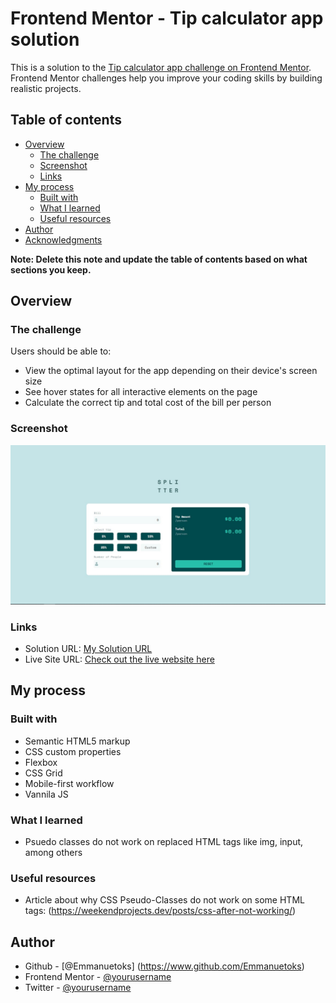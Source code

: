 # Frontend Mentor - Tip calculator app solution

This is a solution to the [Tip calculator app challenge on Frontend Mentor](https://www.frontendmentor.io/challenges/tip-calculator-app-ugJNGbJUX). Frontend Mentor challenges help you improve your coding skills by building realistic projects.

## Table of contents

- [Overview](#overview)
  - [The challenge](#the-challenge)
  - [Screenshot](#screenshot)
  - [Links](#links)
- [My process](#my-process)
  - [Built with](#built-with)
  - [What I learned](#what-i-learned)
  - [Useful resources](#useful-resources)
- [Author](#author)
- [Acknowledgments](#acknowledgments)

**Note: Delete this note and update the table of contents based on what sections you keep.**

## Overview

### The challenge

Users should be able to:

- View the optimal layout for the app depending on their device's screen size
- See hover states for all interactive elements on the page
- Calculate the correct tip and total cost of the bill per person

### Screenshot

![](./images//Splitter-tip-calculator.jpg)

### Links

- Solution URL: [My Solution URL](https://github.com/Emmanuetoks/tip-calculator-app-main)
- Live Site URL: [Check out the live website here](https://tip-calculator-2004.netlify.app/)

## My process

### Built with

- Semantic HTML5 markup
- CSS custom properties
- Flexbox
- CSS Grid
- Mobile-first workflow
- Vannila JS

### What I learned

- Psuedo classes do not work on replaced HTML tags like img, input, among others

### Useful resources

- Article about why CSS Pseudo-Classes do not work on some HTML tags: (<https://weekendprojects.dev/posts/css-after-not-working/>)

## Author

- Github - [@Emmanuetoks] (<https://www.github.com/Emmanuetoks>)
- Frontend Mentor - [@yourusername](https://www.frontendmentor.io/profile/yourusername)
- Twitter - [@yourusername](https://www.twitter.com/yourusername)
